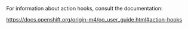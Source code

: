 For information about action hooks, consult the documentation:

https://docs.openshift.org/origin-m4/oo_user_guide.html#action-hooks
